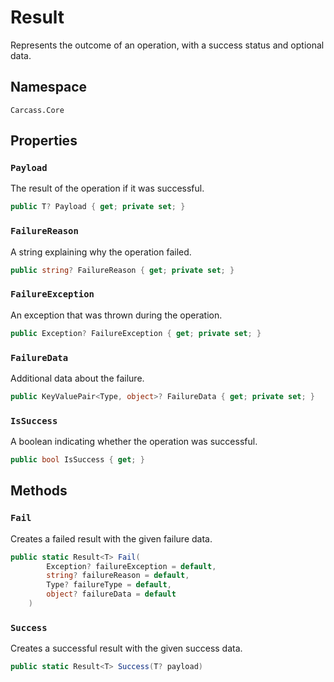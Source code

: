 # Result

Represents the outcome of an operation, with a success status and optional data.

## Namespace

`Carcass.Core`

## Properties

### **`Payload`**

The result of the operation if it was successful.

```csharp
public T? Payload { get; private set; }
```

### **`FailureReason`**

A string explaining why the operation failed.

```csharp
public string? FailureReason { get; private set; }
```

### **`FailureException`**

An exception that was thrown during the operation.

```csharp
public Exception? FailureException { get; private set; }
```

### **`FailureData`**

Additional data about the failure.

```csharp
public KeyValuePair<Type, object>? FailureData { get; private set; }
```

### **`IsSuccess`**

A boolean indicating whether the operation was successful.

```csharp
public bool IsSuccess { get; }
```

## Methods

### **`Fail`**

Creates a failed result with the given failure data.

```csharp
public static Result<T> Fail(
        Exception? failureException = default,
        string? failureReason = default,
        Type? failureType = default,
        object? failureData = default
    )
```

### **`Success`**

Creates a successful result with the given success data.

```csharp
public static Result<T> Success(T? payload)
```
